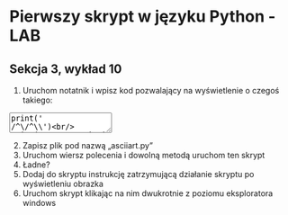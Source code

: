 # Pierwszy skrypt w języku Python - LAB

## Sekcja 3, wykład 10
1. Uruchom notatnik i wpisz kod pozwalający na wyświetlenie o czegoś takiego:


<textarea>print('           /^\/^\\')<br/>
print('         _|__|  O|')<br/>
print('\/     /~     \_/ \\')<br/>
print(' \____|__________/ \\')<br/>
print('        \_______     \\')<br/>
print('                `\     \                 \\')
print('                  |     |                  \\')
print('                 /      /                    \\')<
print('                /     /                       \\\\')
print('              /      /                         \ \\')
print('             /     /                            \  \\')
print('           /     /             _----_            \   \\')
print('          /     /           _-~      ~-_         |   |')
print('         (      (        _-~    _--_    ~-_     _/   |')
print('          \      ~-____-~    _-~    ~-_    ~-_-~    /')
print('            ~-_           _-~          ~-_       _-~')
print('               ~--______-~                ~-___-~')</textarea>


2. Zapisz plik pod nazwą „asciiart.py”<br/>
3. Uruchom wiersz polecenia i dowolną metodą uruchom ten skrypt<br/>
4. Ładne?<br/>
5. Dodaj do skryptu instrukcję zatrzymującą działanie skryptu po wyświetleniu obrazka<br/>
6. Uruchom skrypt klikając na nim dwukrotnie z poziomu eksploratora windows<br/>